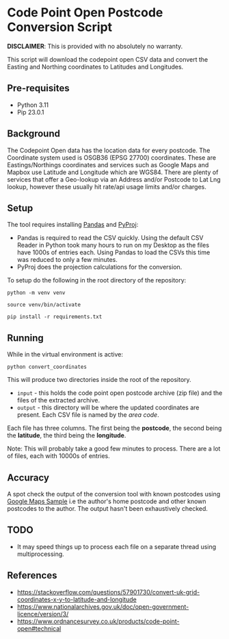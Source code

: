 # Code Point Open Postcode Conversion Script

**DISCLAIMER**: This is provided with no absolutely no warranty.

This script will download the codepoint open CSV data and convert the Easting and Northing coordinates to Latitudes and Longitudes.

## Pre-requisites

* Python 3.11
* Pip 23.0.1

## Background

The Codepoint Open data has the location data for every postcode. The Coordinate system used is OSGB36 (EPSG 27700) coordinates.
These are Eastings/Northings coordinates and services such as Google Maps and Mapbox use Latitude and Longitude which are WGS84.
There are plenty of services that offer a Geo-lookup via an Address and/or Postcode to Lat Lng lookup, however these usually
hit rate/api usage limits and/or charges. 

## Setup

The tool requires installing [Pandas](https://pandas.pydata.org/) and [PyProj](https://pyproj4.github.io/pyproj/stable/examples.html):  

* Pandas is required to read the CSV quickly. Using the default CSV Reader in Python took many hours to run on my Desktop as the files have 1000s of entries each. 
Using Pandas to load the CSVs this time was reduced to only a few minutes.
* PyProj does the projection calculations for the conversion.

To setup do the following in the root directory of the repository:

`python -m venv venv`

`source venv/bin/activate`

`pip install -r requirements.txt`

## Running

While in the virtual environment is active:

`python convert_coordinates`

This will produce two directories inside the root of the repository.

* `input` - this holds the code point open postcode archive (zip file) and the files of the extracted archive.
* `output` - this directory will be where the updated coordinates are present. Each CSV file is named by the *area code*.

Each file has three columns. The first being the **postcode**, the second being the **latitude**, the third being the **longitude**.

Note: This will probably take a good few minutes to process. There are a lot of files, each with 10000s of entries.

## Accuracy

A spot check the output of the conversion tool with known postcodes using [Google Maps Sample](https://developers.google.com/maps/documentation/javascript/examples/geocoding-reverse) i.e the author's home postcode and other known postcodes to the author. 
The output hasn't been exhaustively checked.

## TODO

* It may speed things up to process each file on a separate thread using multiprocessing.

## References

 * https://stackoverflow.com/questions/57901730/convert-uk-grid-coordinates-x-y-to-latitude-and-longitude
 * https://www.nationalarchives.gov.uk/doc/open-government-licence/version/3/
 * https://www.ordnancesurvey.co.uk/products/code-point-open#technical


